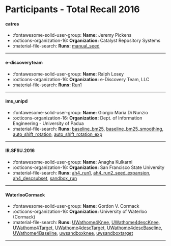 # Participants - Total Recall 2016 

#### catres
 - :fontawesome-solid-user-group: **Name:** Jeremy Pickens
 - :octicons-organization-16: **Organization:** Catalyst Repository Systems
 - :material-file-search: **Runs:** [manual_seed](./runs.md#manual_seed) 

---
#### e-discoveryteam
 - :fontawesome-solid-user-group: **Name:** Ralph Losey
 - :octicons-organization-16: **Organization:** e-Discovery Team, LLC
 - :material-file-search: **Runs:** [Run1](./runs.md#run1) 

---
#### ims_unipd
 - :fontawesome-solid-user-group: **Name:** Giorgio Maria Di Nunzio
 - :octicons-organization-16: **Organization:** Dept. of Information Engineering - University of Padua
 - :material-file-search: **Runs:** [baseline_bm25](./runs.md#baseline_bm25), [baseline_bm25_smoothing](./runs.md#baseline_bm25_smoothing), [auto_shift_rotation](./runs.md#auto_shift_rotation), [auto_shift_rotation_exp](./runs.md#auto_shift_rotation_exp) 

---
#### IR.SFSU.2016
 - :fontawesome-solid-user-group: **Name:** Anagha Kulkarni
 - :octicons-organization-16: **Organization:** San Francisco State University
 - :material-file-search: **Runs:** [ah4_run1](./runs.md#ah4_run1), [ah4_run2_seed_expansion](./runs.md#ah4_run2_seed_expansion), [ah4_descsubset](./runs.md#ah4_descsubset), [sandbox_run](./runs.md#sandbox_run) 

---
#### WaterlooCormack
 - :fontawesome-solid-user-group: **Name:** Gordon V. Cormack
 - :octicons-organization-16: **Organization:** University of Waterloo (Cormack)
 - :material-file-search: **Runs:** [UWathome4Knee](./runs.md#uwathome4knee), [UWathome4descKnee](./runs.md#uwathome4descknee), [UWathome4Target](./runs.md#uwathome4target), [UWathome4descTarget](./runs.md#uwathome4desctarget), [UWathome4descBaseline](./runs.md#uwathome4descbaseline), [UWathome4Baseline](./runs.md#uwathome4baseline), [uwsandboxknee](./runs.md#uwsandboxknee), [uwsandboxtarget](./runs.md#uwsandboxtarget) 

---
